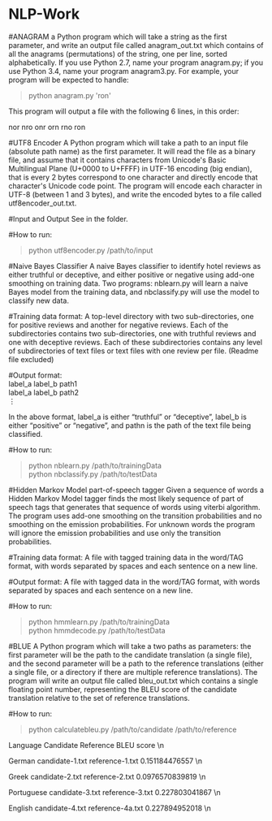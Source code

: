 # NLP-Work

#ANAGRAM
a Python program which will take a string as the first parameter, and write an output file called anagram_out.txt which contains of all the anagrams (permutations) of the string, one per line, sorted alphabetically. If you use Python 2.7, name your program anagram.py; if you use Python 3.4, name your program anagram3.py. For example, your program will be expected to handle:

> python anagram.py 'ron'

This program will output a file with the following 6 lines, in this order:

nor
nro
onr
orn
rno
ron

#UTF8 Encoder
A Python program which will take a path to an input file (absolute path name) as the first parameter. It will read the file as a binary file, and assume that it contains characters from Unicode's Basic Multilingual Plane (U+0000 to U+FFFF) in UTF-16 encoding (big endian), that is every 2 bytes correspond to one character and directly encode that character's Unicode code point. The program will encode each character in UTF-8 (between 1 and 3 bytes), and write the encoded bytes to a file called utf8encoder_out.txt.

#Input and Output
See in the folder.

#How to run:
> python utf8encoder.py /path/to/input

#Naive Bayes Classifier
A naive Bayes classifier to identify hotel reviews as either truthful or deceptive, and either positive or negative using add-one smoothing on training data. Two programs: nblearn.py will learn a naive Bayes model from the training data, and nbclassify.py will use the model to classify new data.

#Training data format:
A top-level directory with two sub-directories, one for positive reviews and another for negative reviews. Each of the subdirectories contains two sub-directories, one with truthful reviews and one with deceptive reviews. Each of these subdirectories contains any level of subdirectories of text files or text files with one review per file. (Readme file excluded)

#Output format:  
label_a label_b path1  
label_a label_b path2  
⋮  

In the above format, label_a is either “truthful” or “deceptive”, label_b is either “positive” or “negative”, and pathn is the path of the text file being classified.

#How to run:  
> python nblearn.py /path/to/trainingData  
> python nbclassify.py /path/to/testData

#Hidden Markov Model part-of-speech tagger 
Given a sequence of words a Hidden Markov Model tagger finds the most likely sequence of part of speech tags that generates that sequence of words using viterbi algorithm. The program uses add-one smoothing on the transition probabilities and no smoothing on the emission probabilities. For unknown words the program will ignore the emission probabilities and use only the transition probabilities.

#Training data format:
A file with tagged training data in the word/TAG format, with words separated by spaces and each sentence on a new line.

#Output format:
A file with tagged data in the word/TAG format, with words separated by spaces and each sentence on a new line.

#How to run:
> python hmmlearn.py /path/to/trainingData  
> python hmmdecode.py /path/to/testData

#BLUE
A Python program which will take a two paths as parameters: the first parameter will be the path to the candidate translation (a single file), and the second parameter will be a path to the reference translations (either a single file, or a directory if there are multiple reference translations). The program will write an output file called bleu_out.txt which contains a single floating point number, representing the BLEU score of the candidate translation relative to the set of reference translations.

#How to run:
> python calculatebleu.py /path/to/candidate /path/to/reference

Language	  Candidate	       Reference	BLEU score \n

German	    candidate-1.txt	 reference-1.txt	0.151184476557 \n

Greek	      candidate-2.txt	 reference-2.txt	0.0976570839819 \n

Portuguese	candidate-3.txt	 reference-3.txt	0.227803041867 \n  

English	    candidate-4.txt	 reference-4a.txt 0.227894952018 \n


